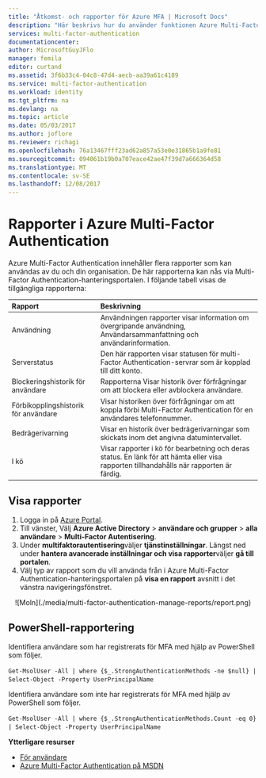 ```yaml
---
title: "Åtkomst- och rapporter för Azure MFA | Microsoft Docs"
description: "Här beskrivs hur du använder funktionen Azure Multi-Factor Authentication - rapporter."
services: multi-factor-authentication
documentationcenter: 
author: MicrosoftGuyJFlo
manager: femila
editor: curtand
ms.assetid: 3f6b33c4-04c8-47d4-aecb-aa39a61c4189
ms.service: multi-factor-authentication
ms.workload: identity
ms.tgt_pltfrm: na
ms.devlang: na
ms.topic: article
ms.date: 05/03/2017
ms.author: joflore
ms.reviewer: richagi
ms.openlocfilehash: 76a13467fff23ad62a857a53e0e31865b1a9fe81
ms.sourcegitcommit: 094061b19b0a707eace42ae47f39d7a666364d58
ms.translationtype: MT
ms.contentlocale: sv-SE
ms.lasthandoff: 12/08/2017
---
```

# <a name="reports-in-azure-multi-factor-authentication"></a>Rapporter i Azure Multi-Factor Authentication

Azure Multi-Factor Authentication innehåller flera rapporter som kan användas av du och din organisation. De här rapporterna kan nås via Multi-Factor Authentication-hanteringsportalen. I följande tabell visas de tillgängliga rapporterna:

| Rapport | Beskrivning |
|:--- |:--- |
| Användning |Användningen rapporter visar information om övergripande användning, Användarsammanfattning och användarinformation. |
| Serverstatus |Den här rapporten visar statusen för multi-Factor Authentication-servrar som är kopplad till ditt konto. |
| Blockeringshistorik för användare |Rapporterna Visar historik över förfrågningar om att blockera eller avblockera användare. |
| Förbikopplingshistorik för användare |Visar historiken över förfrågningar om att koppla förbi Multi-Factor Authentication för en användares telefonnummer. |
| Bedrägerivarning |Visar en historik över bedrägerivarningar som skickats inom det angivna datumintervallet. |
| I kö |Visar rapporter i kö för bearbetning och deras status. En länk för att hämta eller visa rapporten tillhandahålls när rapporten är färdig. |

## <a name="view-reports"></a>Visa rapporter

1. Logga in på [Azure Portal](https://portal.azure.com).
2. Till vänster, Välj **Azure Active Directory** > **användare och grupper** > **alla användare** > **Multi-Factor Autentisering**.
3. Under **multifaktorautentisering**väljer **tjänstinställningar**. Längst ned under **hantera avancerade inställningar och visa rapporter**väljer **gå till portalen**.
4. Välj typ av rapport som du vill använda från i Azure Multi-Factor Authentication-hanteringsportalen på **visa en rapport** avsnitt i det vänstra navigeringsfönstret.

<center>![Moln](./media/multi-factor-authentication-manage-reports/report.png)</center>

## <a name="powershell-reporting"></a>PowerShell-rapportering

Identifiera användare som har registrerats för MFA med hjälp av PowerShell som följer.

```Get-MsolUser -All | where {$_.StrongAuthenticationMethods -ne $null} | Select-Object -Property UserPrincipalName```

Identifiera användare som inte har registrerats för MFA med hjälp av PowerShell som följer.

```Get-MsolUser -All | where {$_.StrongAuthenticationMethods.Count -eq 0} | Select-Object -Property UserPrincipalName```

**Ytterligare resurser**

* [För användare](end-user/multi-factor-authentication-end-user.md)
* [Azure Multi-Factor Authentication på MSDN](https://msdn.microsoft.com/library/azure/dn249471.aspx)
